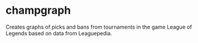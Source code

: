 champgraph
==========

Creates graphs of picks and bans from tournaments in the game League of Legends
based on data from Leaguepedia.

